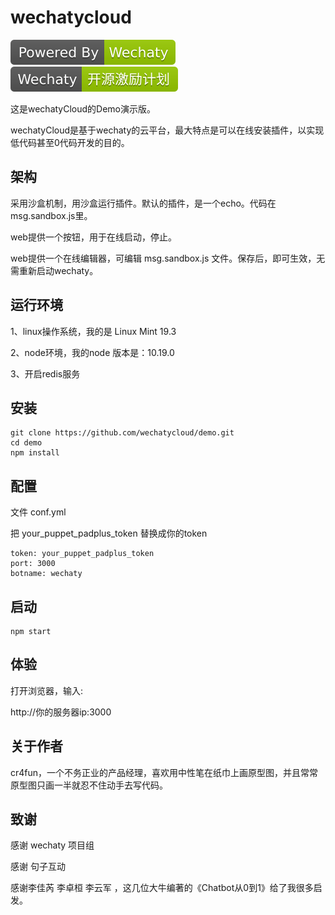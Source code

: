 # wechatycloud

[![Powered by Wechaty](./1.svg)](https://github.com/chatie/wechaty)
[![Wechaty开源激励计划](./2.svg)](https://github.com/juzibot/Welcome/wiki/Everything-about-Wechaty)

这是wechatyCloud的Demo演示版。

wechatyCloud是基于wechaty的云平台，最大特点是可以在线安装插件，以实现低代码甚至0代码开发的目的。

## 架构

采用沙盒机制，用沙盒运行插件。默认的插件，是一个echo。代码在msg.sandbox.js里。

web提供一个按钮，用于在线启动，停止。

web提供一个在线编辑器，可编辑 msg.sandbox.js 文件。保存后，即可生效，无需重新启动wechaty。

## 运行环境

1、linux操作系统，我的是 Linux Mint 19.3

2、node环境，我的node 版本是：10.19.0

3、开启redis服务

## 安装

```
git clone https://github.com/wechatycloud/demo.git
cd demo
npm install
```

## 配置

文件 conf.yml

把 your_puppet_padplus_token 替换成你的token
```
token: your_puppet_padplus_token
port: 3000
botname: wechaty
```

## 启动
```
npm start
```

## 体验

打开浏览器，输入:

http://你的服务器ip:3000

## 关于作者

cr4fun，一个不务正业的产品经理，喜欢用中性笔在纸巾上画原型图，并且常常原型图只画一半就忍不住动手去写代码。

## 致谢

感谢 wechaty 项目组

感谢 句子互动

感谢李佳芮 李卓桓 李云军 ，这几位大牛编著的《Chatbot从0到1》给了我很多启发。

